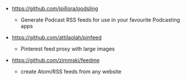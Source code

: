 - https://github.com/jpillora/podsling
  - Generate Podcast RSS feeds for use in your favourite Podcasting apps
  
- https://github.com/attilaolah/pinfeed
  - Pinterest feed proxy with large images 
  
- https://github.com/zimmski/feedme
  - create Atom/RSS feeds from any website 
